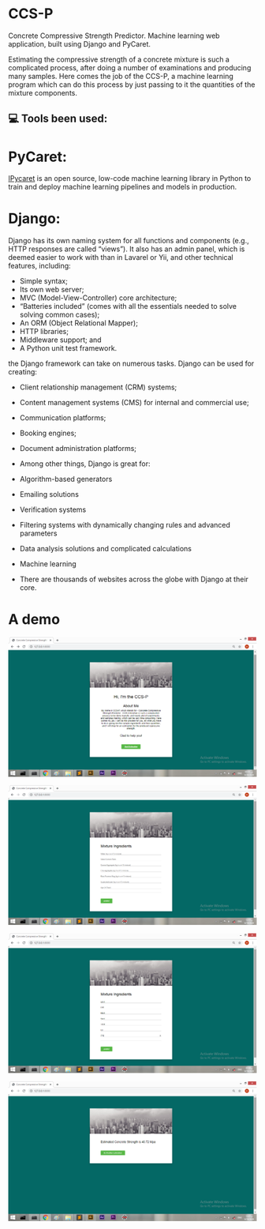 # CCS-P
Concrete Compressive Strength Predictor. Machine learning web application, built using Django and PyCaret.

Estimating the compressive strength of a concrete mixture is such a complicated process, after doing a number of examinations and producing many samples.
Here comes the job of the CCS-P, a machine learning program which can do this process by just passing to it the quantities of the mixture components.

## 💻 Tools been used:

# PyCaret:
[IPycaret](https://www.google.com) is an open source, low-code machine learning library in Python to train and deploy machine learning pipelines and models in production. 

# Django:

Django has its own naming system for all functions and components (e.g., HTTP responses are called “views”). It also has an admin panel, which is deemed easier to work with than in Lavarel or Yii, and other technical features, including:

- Simple syntax;
- Its own web server;
- MVC (Model-View-Controller) core architecture;
- “Batteries included” (comes with all the essentials needed to solve solving common cases);
- An ORM (Object Relational Mapper);
- HTTP libraries;
- Middleware support; and
- A Python unit test framework.

the Django framework can take on numerous tasks. Django can be used for creating:

- Client relationship management (CRM) systems;
- Content management systems (CMS) for internal and commercial use;
- Communication platforms;
- Booking engines;
- Document administration platforms;
- Among other things, Django is great for:

- Algorithm-based generators
- Emailing solutions
- Verification systems
- Filtering systems with dynamically changing rules and advanced parameters
- Data analysis solutions and complicated calculations
- Machine learning
- There are thousands of websites across the globe with Django at their core.



# A demo

![alt text](https://github.com/hotasalah/CCS-P/blob/master/Hi%20I%20am%20the%20CC-P.png)

![alt text](https://github.com/hotasalah/CCS-P/blob/master/enter%20ingredients.png)

![alt text](https://github.com/hotasalah/CCS-P/blob/master/components%20quantities.png)

![alt text](https://github.com/hotasalah/CCS-P/blob/master/result.png)

